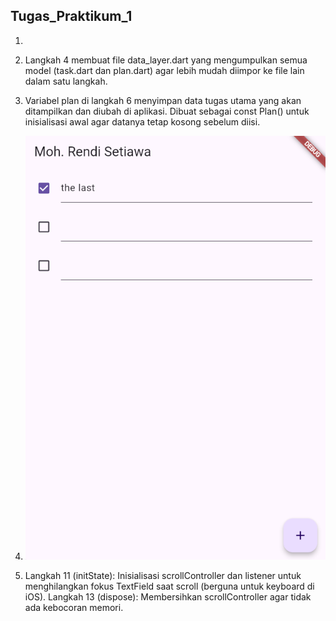 ## Tugas_Praktikum_1

1. 

2. Langkah 4 membuat file data_layer.dart yang mengumpulkan semua model (task.dart dan plan.dart) agar lebih mudah diimpor ke file lain dalam satu langkah.

3. Variabel plan di langkah 6 menyimpan data tugas utama yang akan ditampilkan dan diubah di aplikasi. Dibuat sebagai const Plan() untuk inisialisasi awal agar datanya tetap kosong sebelum diisi.

4. ![Screenshot](assets/images/01_4.png)
5. Langkah 11 (initState): Inisialisasi scrollController dan listener untuk menghilangkan fokus TextField saat scroll (berguna untuk keyboard di iOS). Langkah 13 (dispose): Membersihkan scrollController agar tidak ada kebocoran memori.
